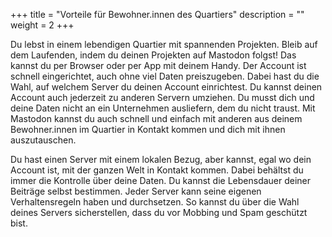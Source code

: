 +++
title = "Vorteile für Bewohner.innen des Quartiers"
description = ""
weight = 2
+++

Du lebst in einem lebendigen Quartier mit spannenden Projekten. Bleib auf dem Laufenden, indem du deinen Projekten auf Mastodon folgst! Das kannst du per Browser oder per App mit deinem Handy. Der Account ist schnell eingerichtet, auch ohne viel Daten preiszugeben. Dabei hast du die Wahl, auf welchem Server du deinen Account einrichtest. Du kannst deinen Account auch jederzeit zu anderen Servern umziehen. Du musst dich und deine Daten nicht an ein Unternehmen ausliefern, dem du nicht traust. Mit Mastodon kannst du auch schnell und einfach mit anderen aus deinem Bewohner.innen im Quartier in Kontakt kommen und dich mit ihnen auszutauschen.

Du hast einen Server mit einem lokalen Bezug, aber kannst, egal wo dein Account ist, mit der ganzen Welt in Kontakt kommen. Dabei behältst du immer die Kontrolle über deine Daten. Du kannst die Lebensdauer deiner Beiträge selbst bestimmen. Jeder Server kann seine eigenen Verhaltensregeln haben und durchsetzen. So kannst du über die Wahl deines Servers sicherstellen, dass du vor Mobbing und Spam geschützt bist.
